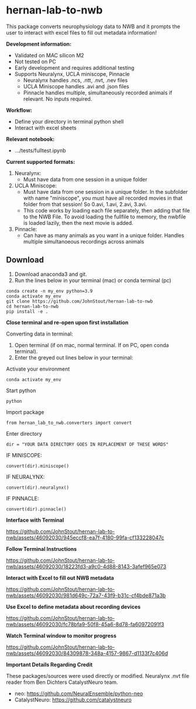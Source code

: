# hernan-lab-to-nwb

This package converts neurophysiology data to NWB and it prompts the user to interact with excel files to fill out metadata information!

**Development information:**
* Validated on MAC silicon M2
* Not tested on PC
* Early development and requires additional testing
* Supports Neuralynx, UCLA miniscope, Pinnacle
    * Neuralynx handles .ncs, .ntt, .nvt, .nev files
    * UCLA Miniscope handles .avi and .json files
    * Pinnacle handles multiple, simultaneously recorded animals if relevant. No inputs required.

**Workflow:**
* Define your directory in terminal python shell
* Interact with excel sheets

**Relevant notebook:**
* .../tests/fulltest.ipynb

**Current supported formats:** 
1) Neuralynx:
    * Must have data from one session in a unique folder
2) UCLA Miniscope:
    * Must have data from one session in a unique folder. In the subfolder with name "miniscope", you must have all recorded movies in that folder from that session! So 0.avi, 1.avi, 2.avi, 3.avi.
    * This code works by loading each file separately, then adding that file to the NWB File. To avoid loading the fullfile to memory, the nwbfile is loaded lazily, then the next movie is added.
3) Pinnacle:
    * Can have as many animals as you want in a unique folder. Handles multiple simultanoeous recordings across animals


## Download
1) Download anaconda3 and git.
2) Run the lines below in your terminal (mac) or conda terminal (pc)

```
conda create -n my_env python=3.9
conda activate my_env
git clone https://github.com/JohnStout/hernan-lab-to-nwb 
cd hernan-lab-to-nwb
pip install -e .
```

**Close terminal and re-open upon first installation**

Converting data in terminal:
1) Open terminal (if on mac, normal terminal. If on PC, open conda terminal).
2) Enter the greyed out lines below in your terminal:

Activate your environment
```
conda activate my_env
```

Start python
```
python
```

Import package
```
from hernan_lab_to_nwb.converters import convert
```

Enter directory

```
dir = "YOUR DATA DIRECTORY GOES IN REPLACEMENT OF THESE WORDS"
```

IF MINISCOPE:

```
convert(dir).miniscope()
```
           
IF NEURALYNX:

```
convert(dir).neuralynx()
```

IF PINNACLE:

```
convert(dir).pinnacle()
```

**Interface with Terminal**

https://github.com/JohnStout/hernan-lab-to-nwb/assets/46092030/945eccf8-ea7f-4180-99fa-cf133228047c

**Follow Terminal Instructions**

https://github.com/JohnStout/hernan-lab-to-nwb/assets/46092030/18223fd3-a9c0-4d88-8143-3afef965e073

**Interact with Excel to fill out NWB metadata**

https://github.com/JohnStout/hernan-lab-to-nwb/assets/46092030/981d649c-72a7-43f9-b31c-cf4bde871a3b

**Use Excel to define metadata about recording devices**

https://github.com/JohnStout/hernan-lab-to-nwb/assets/46092030/fc78bfa9-50f8-45a6-8d78-fa60972091f3

**Watch Terminal window to monitor progress**

https://github.com/JohnStout/hernan-lab-to-nwb/assets/46092030/84309878-348a-4157-9867-d1133f7c406d

**Important Details Regarding Credit** 

These packages/sources were used directly or modified. Neuralynx .nvt file reader from Ben Dichters CatalystNeuro team.
* neo: https://github.com/NeuralEnsemble/python-neo
* CatalystNeuro: https://github.com/catalystneuro




